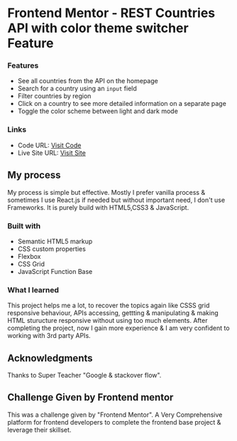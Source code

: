# Frontend Mentor - REST Countries API with color theme switcher Feature

### Features

- See all countries from the API on the homepage
- Search for a country using an `input` field
- Filter countries by region
- Click on a country to see more detailed information on a separate page
- Toggle the color scheme between light and dark mode

### Links

- Code URL: [Visit Code](https://github.com/ProgrammerOwais/RestCountriesData)
- Live Site URL: [Visit Site](https://programmerowais.github.io/RestCountriesData.github.io/)

## My process

My process is simple but effective.
Mostly I prefer vanilla process & sometimes I use React.js if needed but without
important need, I don't use Frameworks. It is purely build with HTML5,CSS3 & JavaScript.

### Built with

- Semantic HTML5 markup
- CSS custom properties
- Flexbox
- CSS Grid
- JavaScript Function Base

### What I learned

This project helps me a lot, to recover the topics again like CSSS grid responsive behaviour,
APIs accessing, gettting & manipulating & making HTML sturucture responsive without using too much elements. After completing the project, now I gain more experience & I am very confident to working
with 3rd party APIs.

## Acknowledgments

Thanks to Super Teacher "Google & stackover flow".

## Challenge Given by Frontend mentor

This was a challenge given by "Frontend Mentor".
A Very Comprehensive platform for frontend developers to complete the
frontend base project & leverage their skillset.
